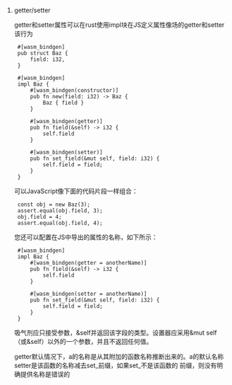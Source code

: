 1. getter/setter

   getter和setter属性可以在rust使用impl块在JS定义属性像场的getter和setter该行为

        #[wasm_bindgen]
        pub struct Baz {
            field: i32,
        }

        #[wasm_bindgen]
        impl Baz {
            #[wasm_bindgen(constructor)]
            pub fn new(field: i32) -> Baz {
                Baz { field }
            }

            #[wasm_bindgen(getter)]
            pub fn field(&self) -> i32 {
                self.field
            }

            #[wasm_bindgen(setter)]
            pub fn set_field(&mut self, field: i32) {
                self.field = field;
            }
        }
    
    可以JavaScript像下面的代码片段一样组合：

        const obj = new Baz(3);
        assert.equal(obj.field, 3);
        obj.field = 4;
        assert.equal(obj.field, 4);
    
    您还可以配置在JS中导出的属性的名称，如下所示：



        #[wasm_bindgen]
        impl Baz {
            #[wasm_bindgen(getter = anotherName)]
            pub fn field(&self) -> i32 {
                self.field
            }

            #[wasm_bindgen(setter = anotherName)]
            pub fn set_field(&mut self, field: i32) {
                self.field = field;
            }
        }
        
   吸气剂应只接受参数，&self并返回该字段的类型。设置器应采用&mut self （或&self）以外的一个参数，并且不返回任何值。

   getter默认情况下，a的名称是从其附加的函数名称推断出来的。a的默认名称setter是该函数的名称减去set_前缀，如果set_不是该函数的 前缀，则没有明确提供名称是错误的